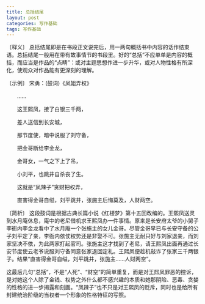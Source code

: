 ```yaml
---
title: 总括结尾
layout: post
categories: 写作基础
tags: 写作基础
---
```


〔释义〕 总括结尾即是在书段正文说完后，用一两句概括书中内容的话作结束语。总括结尾一般用在带有故事情节的书段里。好的“总括”不应单单是内容的概括，而应当是作品的“点睛”：或对主题思想作进一步升华，或对人物性格有所深化，使观众对作品能有更深刻的理解。

〔示例〕 宋勇：(鼓词)《凤姐弄权》

　　……

　　这王熙凤，接了白银三千两，

　　差人送信到长安城，

　　那节度使，暗中说服了刘守备，

　　把金哥断给李金龙，

　　金哥女，一气之下上了吊，

　　小刘平，也跳井自杀丧了生。

　　这就是“凤辣子”贪财把权弄，

　　直害得金哥自缢，刘平跳井，张施主后悔莫及，人财两空。

〔简析〕 这段鼓词是根据古典长篇小说《红楼梦》第十五回改编的。王熙凤送灵到水月庵休息，庵中的老尼借机求王熙凤办一件事情。原来是长安府太爷的小舅子李衙内李金龙看中了水月庵一个张施主的女儿金哥。尽管金哥早已与长安守备的公子刘平定了亲，李衙内依仗权势还是非娶不可。张施主无耐只好与刘家退亲，而刘家坚决不依，为此两家打起官司。张施主这才找到了老尼，请王熙凤出面再通过长安节度使云老爷说服刘守备同意张家退回定礼。王熙凤便趁机敲诈了张家三千两银子。结果“直害得金哥自缢，刘平跳井，张施主……人财两空”。

这最后几句“总括”，不是“人死”、“财空”的简单重复，而是对王熙凤罪恶的控诉，是对她这个人除了金钱、权势之外什么都不感兴趣的本质和她那阴险、恶毒、贪婪的性格的进一步揭露和刻画。“凤辣子”也不只是对王熙凤的贬斥，同时也是给所有封建统治阶级的当权者一个形象的性格特征的写照。 